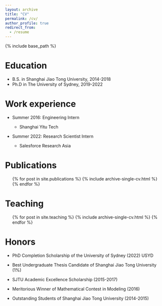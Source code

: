 ```yaml
---
layout: archive
title: "CV"
permalink: /cv/
author_profile: true
redirect_from:
  - /resume
---
```


{% include base_path %}

Education
======
* B.S. in Shanghai Jiao Tong University, 2014-2018
* Ph.D in The University of Sydney, 2019-2022 

[//]: # (* Post-Doc in The University of Tokyo, 2022-2023)

Work experience
======
* Summer 2016: Engineering Intern
  * Shanghai Yitu Tech

* Summer 2022: Research Scientist Intern
  * Salesforce Research Asia
  
[//]: # (Skills)

[//]: # (======)

[//]: # (* Skill 1)

[//]: # (* Skill 2)

[//]: # (  * Sub-skill 2.1)

[//]: # (  * Sub-skill 2.2)

[//]: # (  * Sub-skill 2.3)

[//]: # (* Skill 3)

Publications
======
  <ul>{% for post in site.publications %}
    {% include archive-single-cv.html %}
  {% endfor %}</ul>
  
[//]: # (Talks)

[//]: # (======)

[//]: # (  <ul>{% for post in site.talks %})

[//]: # (    {% include archive-single-talk-cv.html %})

[//]: # (  {% endfor %}</ul>)

[//]: # (  )

Teaching
======
  <ul>{% for post in site.teaching %}
    {% include archive-single-cv.html %}
  {% endfor %}</ul>

Honors
======
* PhD Completion Scholarship of the University of Sydney (2022) USYD

* Best Undergraduate Thesis Candidate of Shanghai Jiao Tong University (1%) 
  
* SJTU Academic Excellence Scholarship (2015-2017)
  
* Meritorious Winner of Mathematical Contest in Modeling (2016)
  
* Outstanding Students of Shanghai Jiao Tong University (2014-2015)
  
[//]: # (Service and leadership)

[//]: # (======)

[//]: # (* Currently signed in to 43 different slack teams)
